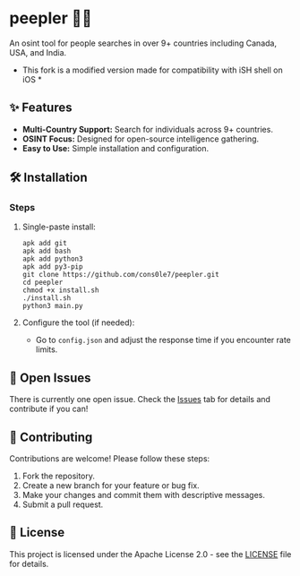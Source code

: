 # peepler 🕵️‍♀️

An osint tool for people searches in over 9+ countries including Canada, USA, and India.

* This fork is a modified version made for compatibility with iSH shell on iOS *

## ✨ Features

*   **Multi-Country Support:** Search for individuals across 9+ countries.
*   **OSINT Focus:** Designed for open-source intelligence gathering.
*   **Easy to Use:** Simple installation and configuration.

## 🛠️ Installation

### Steps

1.  Single-paste install:

    ```
    apk add git
    apk add bash
    apk add python3
    apk add py3-pip 
    git clone https://github.com/cons0le7/peepler.git
    cd peepler
    chmod +x install.sh
    ./install.sh
    python3 main.py
    ```

2.  Configure the tool (if needed):

    *   Go to `config.json` and adjust the response time if you encounter rate limits.

## 🐛 Open Issues

There is currently one open issue. Check the [Issues](https://github.com/scarlmao/peepler/issues) tab for details and contribute if you can!

## 🤝 Contributing

Contributions are welcome! Please follow these steps:

1.  Fork the repository.
2.  Create a new branch for your feature or bug fix.
3.  Make your changes and commit them with descriptive messages.
4.  Submit a pull request.

## 📜 License

This project is licensed under the Apache License 2.0 - see the [LICENSE](LICENSE) file for details.
